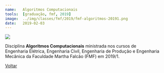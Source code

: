 ```yaml
---
name:  	Algoritmos Computacionais
tools: 	[graduação, fmf, 2019]
image: 	../img/classes/fmf/2019/fmf-algoritmos-20191.png
date: 	2019-02-03
---
```


![](../img/classes/fmf/2019/fmf-algoritmos-20191.png)

Disciplina **Algoritmos Computacionais** ministrada nos cursos de Engenharia Elétrica, Engenharia Civil, Engenharia de Produção e Engenharia Mecânica da Faculdade Martha Falcão (FMF) em 2019/1.

<p class="text-center">
	<a class="btn btn-outline-primary mt-1" href="{{ site.baseurl }}/classes/">Voltar</a>
</p>